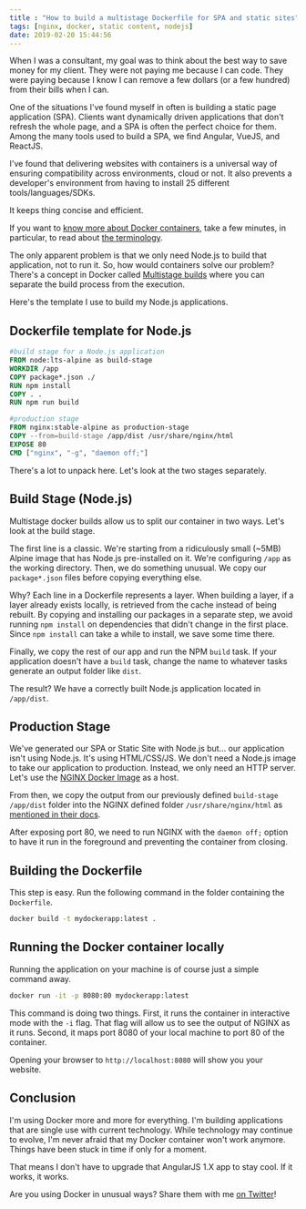 ```yaml
---
title : "How to build a multistage Dockerfile for SPA and static sites"
tags: [nginx, docker, static content, nodejs]
date: 2019-02-20 15:44:56
---
```


When I was a consultant, my goal was to think about the best way to save money for my client. They were not paying me because I can code. They were paying because I know I can remove a few dollars (or a few hundred) from their bills when I can.

One of the situations I've found myself in often is building a static page application (SPA). Clients want dynamically driven applications that don't refresh the whole page, and a SPA is often the perfect choice for them. Among the many tools used to build a SPA, we find Angular, VueJS, and ReactJS.

I've found that delivering websites with containers is a universal way of ensuring compatibility across environments, cloud or not. It also prevents a developer's environment from having to install 25 different tools/languages/SDKs.

It keeps thing concise and efficient.

If you want to [know more about Docker containers](https://docs.microsoft.com/dotnet/standard/containerized-lifecycle-architecture/what-is-docker?WT.mc_id=maximerouiller-blog-marouill), take a few minutes, in particular, to read about [the terminology](https://docs.microsoft.com/dotnet/standard/containerized-lifecycle-architecture/docker-terminology?WT.mc_id=maximerouiller-blog-marouill).

The only apparent problem is that we only need Node.js to build that application, not to run it. So, how would containers solve our problem? There's a concept in Docker called [Multistage builds](https://docs.docker.com/develop/develop-images/multistage-build/) where you can separate the build process from the execution.

Here's the template I use to build my Node.js applications.

## Dockerfile template for Node.js

```dockerfile
#build stage for a Node.js application
FROM node:lts-alpine as build-stage
WORKDIR /app
COPY package*.json ./
RUN npm install
COPY . .
RUN npm run build

#production stage
FROM nginx:stable-alpine as production-stage
COPY --from=build-stage /app/dist /usr/share/nginx/html
EXPOSE 80
CMD ["nginx", "-g", "daemon off;"]
```

There's a lot to unpack here. Let's look at the two stages separately.

## Build Stage (Node.js)

Multistage docker builds allow us to split our container in two ways. Let's look at the build stage.

The first line is a classic. We're starting from a ridiculously small (~5MB) Alpine image that has Node.js pre-installed on it. We're configuring `/app` as the working directory. Then, we do something unusual. We copy our `package*.json` files before copying everything else.

Why? Each line in a Dockerfile represents a layer. When building a layer, if a layer already exists locally, is retrieved from the cache instead of being rebuilt. By copying and installing our packages in a separate step, we avoid running `npm install` on dependencies that didn't change in the first place. Since `npm install` can take a while to install, we save some time there.

Finally, we copy the rest of our app and run the NPM `build` task. If your application doesn't have a `build` task, change the name to whatever tasks generate an output folder like `dist`.

The result? We have a correctly built Node.js application located in `/app/dist`.

## Production Stage

We've generated our SPA or Static Site with Node.js but... our application isn't using Node.js. It's using HTML/CSS/JS. We don't need a Node.js image to take our application to production. Instead, we only need an HTTP server. Let's use the [NGINX Docker Image](https://hub.docker.com/_/nginx) as a host.

From then, we copy the output from our previously defined `build-stage` `/app/dist` folder into the NGINX defined folder `/usr/share/nginx/html` as [mentioned in their docs](https://github.com/docker-library/docs/tree/master/nginx#how-to-use-this-image).

After exposing port 80, we need to run NGINX with the `daemon off;` option to have it run in the foreground and preventing the container from closing.

## Building the Dockerfile

This step is easy. Run the following command in the folder containing the `Dockerfile`.

```bash
docker build -t mydockerapp:latest .
```

## Running the Docker container locally

Running the application on your machine is of course just a simple command away.

```bash
docker run -it -p 8080:80 mydockerapp:latest
```

This command is doing two things. First, it runs the container in interactive mode with the `-i` flag. That flag will allow us to see the output of NGINX as it runs. Second, it maps port 8080 of your local machine to port 80 of the container.

Opening your browser to `http://localhost:8080` will show you your website.

## Conclusion

I'm using Docker more and more for everything. I'm building applications that are single use with current technology. While technology may continue to evolve, I'm never afraid that my Docker container won't work anymore. Things have been stuck in time if only for a moment.

That means I don't have to upgrade that AngularJS 1.X app to stay cool. If it works, it works.

Are you using Docker in unusual ways? Share them with me [on Twitter](https://twitter.com/MaximRouiller)!